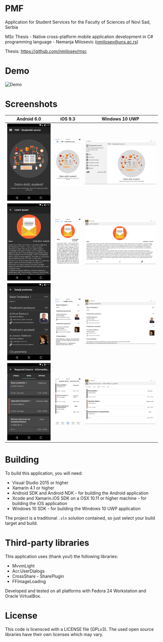 # PMF

Application for Student Services for the Faculty of Sciences of Novi Sad, Serbia

MSc Thesis - Native cross-platform mobile application development in C# programming language - Nemanja Milosevic (nmilosev@uns.ac.rs)

Thesis: https://github.com/nmilosev/msc

# Demo

![Demo](https://github.com/nmilosev/PMF/raw/master/screenshots/demo3.gif)

# Screenshots

| Android 6.0|iOS 9.3| Windows 10 UWP|
|:-:|:-:|:-:|
|![alt](https://github.com/nmilosev/PMF/raw/master/screenshots/msc-img16.png)|![alt](https://github.com/nmilosev/PMF/raw/master/screenshots/msc-img17.png)|![alt](https://github.com/nmilosev/PMF/raw/master/screenshots/msc-img18.png)|
|![alt](https://github.com/nmilosev/PMF/raw/master/screenshots/msc-img19.png)|![alt](https://github.com/nmilosev/PMF/raw/master/screenshots/msc-img20.png)|![alt](https://github.com/nmilosev/PMF/raw/master/screenshots/msc-img21.png)|
|![alt](https://github.com/nmilosev/PMF/raw/master/screenshots/msc-img23.png)|![alt](https://github.com/nmilosev/PMF/raw/master/screenshots/msc-img22.png)|![alt](https://github.com/nmilosev/PMF/raw/master/screenshots/msc-img24.png)|
|![alt](https://github.com/nmilosev/PMF/raw/master/screenshots/msc-img25.png)|![alt](https://github.com/nmilosev/PMF/raw/master/screenshots/msc-img28.png)|![alt](https://github.com/nmilosev/PMF/raw/master/screenshots/msc-img27.png)|

# Building

To build this application, you will need:

- Visual Studio 2015 or higher
- Xamarin 4.1 or higher
- Android SDK and Android NDK - for building the Android application
- Xcode and Xamarin.iOS SDK on a OSX 10.11 or higher machine - for building the iOS application
- Windows 10 SDK - for building the Windows 10 UWP application

The project is a traditional `.sln` solution contained, so just select your build target and build.

# Third-party libraries

This application uses (thank you!) the following libraries:

- MvvmLight
- Acr.UserDialogs
- CrossShare - SharePlugin
- FFImageLoading

Developed and tested on all platforms with Fedora 24 Workstation and Oracle VirtualBox.

# License

This code is licensced with a LICENSE file (GPLv3). The used open source libraries have their own licenses which may vary.
